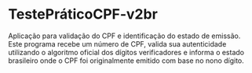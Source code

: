 # TestePráticoCPF-v2br
Aplicação para validação do CPF e identificação do estado de emissão.
Este programa recebe um número de CPF, valida sua autenticidade utilizando o algoritmo oficial dos dígitos verificadores e informa o estado brasileiro onde o CPF foi originalmente emitido com base no nono dígito.
